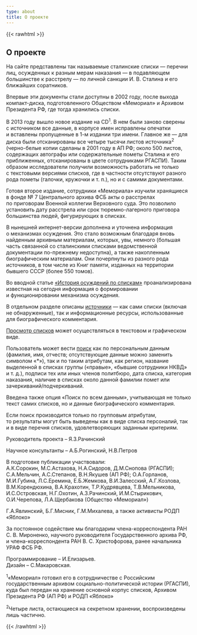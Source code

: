 ```yaml
---
type: about
title: О проекте
---
```

{{< rawhtml >}}
<script>
    $('.nav a').eq(1).addClass('is-active');
</script>
<section class="full-screen-section docs-section">
    <div class="wrap">
    <div class="one-column docs">
        <h2>О проекте</h2>
        <div class="docs__text">
        <p class="docs__text-indent">
            На&nbsp;сайте представлены так называемые сталинские
            списки&nbsp;&mdash; перечни лиц, осужденных к&nbsp;разным мерам
            наказания&nbsp;&mdash; в&nbsp;подавляющем большинстве
            к&nbsp;расстрелу&nbsp;&mdash; по&nbsp;личной санкции
            <nobr>И. В. Сталина</nobr> и&nbsp;его ближайших соратников.
        </p>
        <p class="docs__text-indent">
            Впервые эти документы стали доступны в&nbsp;2002 году, после
            выхода <nobr>компакт-диска</nobr>, подготовленного Обществом
            &laquo;Мемориал&raquo; и&nbsp;Архивом Президента РФ, где тогда
            хранились списки.
        </p>
        <p class="docs__text-indent">
            В&nbsp;2013 году вышло новое издание на&nbsp;CD<sup>1</sup>.
            В&nbsp;нем были заново сверены с&nbsp;источником все данные,
            в&nbsp;корпусе имен исправлены опечатки и&nbsp;вставлены
            пропущенные в&nbsp;<nobr>1-м</nobr> издании три имени.
            Главное&nbsp;же&nbsp;&mdash; для диска были отсканированы все
            четыре тысячи листов источника<sup>2</sup> (<nobr
            >черно-белые</nobr
            >
            копии сделаны в&nbsp;2001 году в&nbsp;АП&nbsp;РФ; около 500
            листов, содержащих автографы или содержательные пометы Сталина
            и&nbsp;его приближенных, отсканированы в&nbsp;цвете сотрудниками
            РГАСПИ). Таким образом исследователи получили возможность работать
            не&nbsp;только с&nbsp;текстовыми версиями списков, где
            в&nbsp;частности отсутствуют разного рода пометы (галочки,
            кружочки <nobr>и т. п.</nobr>), но&nbsp;и&nbsp;с&nbsp;самими
            документами.
        </p>
        <p class="docs__text-indent">
            Готовя второе издание, сотрудники &laquo;Мемориала&raquo; изучили
            хранящиеся в&nbsp;фонде &#8470;&nbsp;7 Центрального архива ФСБ
            акты о&nbsp;расстрелах по&nbsp;приговорам Военной коллегии
            Верховного суда. Это позволило установить дату расстрела или срок
            <nobr>тюремно-лагерного</nobr> приговора большинства людей,
            фигурирующих в&nbsp;списках.
        </p>
        <p class="docs__text-indent">
            В&nbsp;нынешней <nobr>интернет-версии</nobr> дополнена
            и&nbsp;уточнена информация о&nbsp;механизмах осуждения. Это стало
            возможным благодаря вновь найденным архивным материалам, которых,
            увы, немного (большая часть связанной со&nbsp;сталинскими списками
            ведомственной документации <nobr>по-прежнему</nobr> недоступна),
            а&nbsp;также накопленным биографическим материалам. Они почерпнуты
            из&nbsp;разного рода источников, в&nbsp;том числе из&nbsp;Книг
            памяти, изданных на&nbsp;территории бывшего СССР (более 550
            томов).
        </p>
        <p class="docs__text-block docs__text-indent">
            Во&nbsp;вводной статье
            <a href="/history" class="docs__text-link"
            >&laquo;История осуждений по&nbsp;спискам&raquo;</a
            >
            проанализирована известная на&nbsp;сегодня информация
            о&nbsp;формировании и&nbsp;функционировании механизма осуждения.
        </p>
        <p class="docs__text-indent">
            В&nbsp;отдельном разделе описаны
            <a href="/sources class="docs__text-link">источники</a>&nbsp;&mdash; как
            сами списки (включая не&nbsp;обнаруженные), так
            и&nbsp;информационные ресурсы, использованные для биографического
            комментария.
        </p>
        <p class="docs__text-indent">
            <a href="/all-lists" class="docs__text-link">Просмотр списков</a> может
            осуществляться в&nbsp;текстовом и&nbsp;графическом виде.
        </p>
        <p class="docs__text-indent">
            Пользователь может вести
            <a href="/search" class="docs__text-link">поиск</a> как
            по&nbsp;персональным данным (фамилия, имя, отчеств; отсутствующие
            данные можно заменить символом &laquo;*&raquo;), так
            и&nbsp;по&nbsp;таким атрибутам, как регион, название выделенной
            в&nbsp;списках группы (&laquo;правые&raquo;, &laquo;бывшие
            сотрудники НКВД&raquo; <nobr>и т. д.</nobr>), подписи тех или иных
            членов политбюро, дата списка, категория наказания, наличие
            в&nbsp;списках около данной фамилии помет или
            зачеркиваний/подчеркиваний.
        </p>
        <p class="docs__text-indent">
            Введена также опция &laquo;Поиск по&nbsp;всем данным&raquo;,
            учитывающая не&nbsp;только текст самих списков,
            но&nbsp;и&nbsp;данные биографического комментария.
        </p>
        <p class="docs__text-indent">
            Если поиск производится только по&nbsp;групповым атрибутам,
            то&nbsp;результаты могут быть выведены как в&nbsp;виде списка
            персоналий, так и&nbsp;в&nbsp;виде перечня списков,
            удовлетворяющих заданным критериям.
        </p>
        <p class="docs__text-block">Руководитель проекта – Я.З.Рачинский</p>
        <p class="docs__text-block">
            Научное консультанты – А.Б.Рогинский, Н.В.Петров
        </p>
        <p class="docs__text-block">
            В подготовке публикации участвовали:<br />
            А.К.Сорокин, М.С.Астахова, Н.А.Сидоров, Д.М.Снопова (РГАСПИ);
            С.А.Мельчин, А.С.Степанов, В.Н.Якушев (АП РФ); О.А.Горланов,
            М.И.Губина, Л.С.Еремина, Е.Б.Жемкова, В.И.Залесский, А.Г.Козлова,
            В.М.Корендюхина, В.А.Крахотин, Т.Р.Кудрявцева, Т.В.Мельникова,
            И.С.Островская, Н.Г.Охотин, А.З.Рачинский, И.М.Стырикович,
            О.И.Черепова, Л.А.Щербакова (Общество «Мемориал»)
        </p>
        <p class="docs__text-block">
            Г.А.Явлинский, Б.Г.Мисник, Г.М.Михалева, а также активисты РОДП
            «Яблоко»
        </p>
        <p class="docs__text-block docs__text-indent">
            За&nbsp;постоянное содействие мы&nbsp;благодарим
            <nobr>члена-корреспондента</nobr> РАН
            <nobr>С. В. Мироненко</nobr>, научного руководителя
            Государственного архива РФ, и&nbsp;<nobr
            >члена-корреспондента</nobr
            >
            РАН <nobr>В. С. Христофорова</nobr>, ранее начальника УРАФ ФСБ РФ.
        </p>
        <p class="docs__text-block">
            Программирование – И.Елизарьев.<br />
            Дизайн – С.Макаровская.
        </p>
        </div>
        <div class="docs__comments">
        <p class="docs__comments-block">
            <sup>1</sup>&laquo;Мемориал&raquo; готовил его
            в&nbsp;сотрудничестве с&nbsp;Российским государственным архивом
            <nobr>социально-политической</nobr> истории (РГАСПИ), куда был
            передан на&nbsp;хранение основной корпус списков, Архивом
            Президента РФ&nbsp;(АП&nbsp;РФ) и&nbsp;РОДП &laquo;Яблоко&raquo;
        </p>
        <p class="docs__comments-block">
            <sup>2</sup>Четыре листа, остающиеся на&nbsp;секретном хранении,
            воспроизведены лишь частично.
        </p>
        </div>
    </div>
    </div>
</section>
{{< /rawhtml >}}